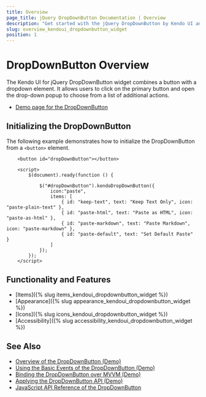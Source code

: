 ```yaml
---
title: Overview
page_title: jQuery DropDownButton Documentation | Overview
description: "Get started with the jQuery DropDownButton by Kendo UI and learn how to initialize it and what its key features are."
slug: overview_kendoui_dropdownbutton_widget
position: 1
---
```


# DropDownButton Overview

The Kendo UI for jQuery DropDownButton widget combines a button with a dropdown element. It allows users to click on the primary button and open the drop-down popup to choose from a list of additional actions.

* [Demo page for the DropDownButton](https://demos.telerik.com/kendo-ui/dropdownbutton/index) 

## Initializing the DropDownButton

The following example demonstrates how to initialize the DropDownButton from a `<button>` element.

```dojo
    <button id="dropDownButton"></button>

    <script>
        $(document).ready(function () {

            $("#dropDownButton").kendoDropDownButton({                  
                icon:"paste",
                items: [
                    { id: "keep-text", text: "Keep Text Only", icon: "paste-plain-text" },
                    { id: "paste-html", text: "Paste as HTML", icon: "paste-as-html" },
                    { id: "paste-markdown", text: "Paste Markdown", icon: "paste-markdown" },
                    { id: "paste-default", text: "Set Default Paste"  }
                ]
            });
        });
    </script>
```

## Functionality and Features

* [Items]({% slug items_kendoui_dropdownbutton_widget %})
* [Appearance]({% slug appearance_kendoui_dropdownbutton_widget %})
* [Icons]({% slug icons_kendoui_dropdownbutton_widget %})
* [Accessibility]({% slug accessibility_kendoui_dropdownbutton_widget %})

## See Also

* [Overview of the DropDownButton (Demo)](https://demos.telerik.com/kendo-ui/dropdownbutton/index)
* [Using the Basic Events of the DropDownButton (Demo)](https://demos.telerik.com/kendo-ui/dropdownbutton/events)
* [Binding the DropDownButton over MVVM (Demo)](https://demos.telerik.com/kendo-ui/dropdownbutton/mvvm)
* [Applying the DropDownButton API (Demo)](https://demos.telerik.com/kendo-ui/dropdownbutton/api)
* [JavaScript API Reference of the DropDownButton](/api/javascript/ui/dropdownbutton)
